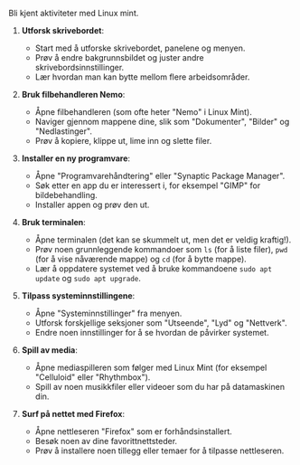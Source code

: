 Bli kjent aktiviteter med Linux mint.

1. **Utforsk skrivebordet**:
   - Start med å utforske skrivebordet, panelene og menyen.
   - Prøv å endre bakgrunnsbildet og juster andre skrivebordsinnstillinger.
   - Lær hvordan man kan bytte mellom flere arbeidsområder.

2. **Bruk filbehandleren Nemo**:
   - Åpne filbehandleren (som ofte heter "Nemo" i Linux Mint).
   - Naviger gjennom mappene dine, slik som "Dokumenter", "Bilder" og "Nedlastinger".
   - Prøv å kopiere, klippe ut, lime inn og slette filer.

3. **Installer en ny programvare**:
   - Åpne "Programvarehåndtering" eller "Synaptic Package Manager".
   - Søk etter en app du er interessert i, for eksempel "GIMP" for bildebehandling.
   - Installer appen og prøv den ut.

4. **Bruk terminalen**:
   - Åpne terminalen (det kan se skummelt ut, men det er veldig kraftig!).
   - Prøv noen grunnleggende kommandoer som `ls` (for å liste filer), `pwd` (for å vise nåværende mappe) og `cd` (for å bytte mappe).
   - Lær å oppdatere systemet ved å bruke kommandoene `sudo apt update` og `sudo apt upgrade`.

5. **Tilpass systeminnstillingene**:
   - Åpne "Systeminnstillinger" fra menyen.
   - Utforsk forskjellige seksjoner som "Utseende", "Lyd" og "Nettverk".
   - Endre noen innstillinger for å se hvordan de påvirker systemet.

6. **Spill av media**:
   - Åpne mediaspilleren som følger med Linux Mint (for eksempel "Celluloid" eller "Rhythmbox").
   - Spill av noen musikkfiler eller videoer som du har på datamaskinen din.

7. **Surf på nettet med Firefox**:
   - Åpne nettleseren "Firefox" som er forhåndsinstallert.
   - Besøk noen av dine favorittnettsteder.
   - Prøv å installere noen tillegg eller temaer for å tilpasse nettleseren.
